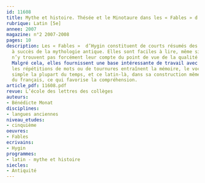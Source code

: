 ```yaml
---
id: 11608
title: Mythe et histoire. Thésée et le Minotaure dans les « Fables » d’Hygin
rubrique: Latin [5e]
annee: 2007
magazine: n°2 2007-2008
pages: 10
description: Les « Fables »  d’Hygin constituent de courts résumés des histoires
  à succès de la mythologie antique. Elles sont faciles à lire, même si les puristes
  n’y trouvent pas forcément leur compte du point de vue de la qualité de la langue.
  Malgré cela, elles fournissent une base intéressante de travail avec des débutants :
  les répétitions de mots ou de tournures entraînent la mémoire, le vocabulaire est
  simple la plupart du temps, et ce latin-là, dans sa construction même, se rapproche
  du français, ce qui favorise la compréhension.
article_pdf: 11608.pdf
revue: L’école des lettres des collèges
auteurs:
- Bénédicte Monat
disciplines:
- langues anciennes
niveau_etudes:
- cinquième
oeuvres:
- Fables
ecrivains:
- Hygin
programmes:
- latin - mythe et histoire
siecles:
- Antiquité
---
```

